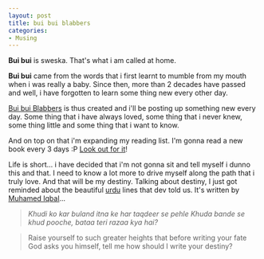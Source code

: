 ```yaml
---
layout: post
title: bui bui blabbers
categories:
- Musing
---
```


**Bui bui** is sweska. That's what i am called at home.

**Bui bui** came from the words that i first learnt to mumble from my mouth when i was really a baby. Since then, more than 2 decades have passed and well, i have forgotten to learn some thing new every other day.

[Bui bui Blabbers](http://share.sweska.net/) is thus created and i'll be posting up something new every day. Some thing that i have always loved, some thing that i never knew, some thing little and some thing that i want to know.

And on top on that i'm expanding my reading list. I'm gonna read a new book every 3 days :P [Look out for it](http://share.sweska.net/category/book-reviews/)!

Life is short... i have decided that i'm not gonna sit and tell myself i dunno this and that. I need to know a lot more to drive myself along the path that i truly love. And that will be my destiny. Talking about destiny, I just got reminded about the beautiful [urdu](http://en.wikipedia.org/wiki/Urdu) lines that dev told us. It's written by [Muhamed Iqbal](http://en.wikipedia.org/wiki/Allama_Iqbal)...

> _Khudi ko kar buland itna ke har taqdeer se pehle Khuda bande se khud pooche, bataa teri razaa kya hai?_

> Raise yourself to such greater heights that before writing your fate God asks you himself, tell me how should I write your destiny? 
